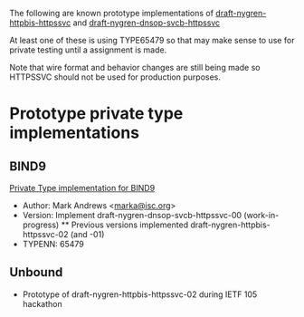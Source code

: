 The following are known prototype implementations 
of [draft-nygren-httpbis-httpssvc](https://datatracker.ietf.org/doc/draft-nygren-httpbis-httpssvc/) and [draft-nygren-dnsop-svcb-httpssvc](https://datatracker.ietf.org/doc/draft-dnsop-svcb-httpssvc/) 

At least one of these is using TYPE65479 so that may make sense to use for private testing
until a assignment is made.

Note that wire format and behavior changes are still being made so HTTPSSVC
should not be used for production purposes.

# Prototype private type implementations #

## BIND9 ##

[Private Type implementation for BIND9](https://gitlab.isc.org/isc-projects/bind9/merge_requests/2135)

* Author: Mark Andrews \<marka@isc.org\> 
* Version: Implement draft-nygren-dnsop-svcb-httpssvc-00 (work-in-progress)
** Previous versions implemented draft-nygren-httpbis-httpssvc-02 (and -01)
* TYPENN: 65479

## Unbound ##

* Prototype of draft-nygren-httpbis-httpssvc-02 during IETF 105 hackathon
